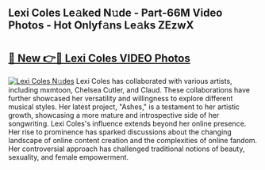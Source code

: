 ## Lexi Coles Le𝚊ked N𝚞de - Part-66M Video Photos - Hot Onlyf𝚊ns Le𝚊ks ZEzwX

# <h2><a href="http://ab63669.deff.icu/?id=Lexi+Coles">🔗 New 👉🔴 Lexi Coles VIDEO Photos</a></h2>

[![Lexi Coles N𝚞des](https://i.imgur.com/rIISA9y.gif)](http://ab63669.deff.icu/?id=Lexi+Coles)
Lexi Coles has collaborated with various artists, including mxmtoon, Chelsea Cutler, and Claud. These collaborations have further showcased her versatility and willingness to explore different musical styles. Her latest project, "Ashes," is a testament to her artistic growth, showcasing a more mature and introspective side of her songwriting. Lexi Coles's influence extends beyond her online presence. Her rise to prominence has sparked discussions about the changing landscape of online content creation and the complexities of online fandom. Her controversial approach has challenged traditional notions of beauty, sexuality, and female empowerment.
